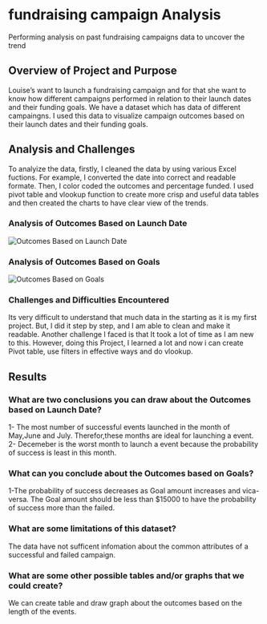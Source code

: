 # fundraising campaign Analysis
Performing analysis on past fundraising campaigns data to uncover the trend
## Overview of Project and Purpose
Louise’s want to launch a fundraising campaign and for that she want to know  how different campaigns performed in relation to their launch dates and their funding goals. We have a dataset which has data of different campaingns. I used this data to visualize campaign outcomes based on their launch dates and their funding goals. 
## Analysis and Challenges
To analyize the data, firstly, I cleaned the data by using various Excel fuctions. For example, I converted the date into correct and readable formate. Then, I color coded the outcomes and percentage funded. I used pivot table and vlookup function to create more crisp and useful data tables and then created the charts to have clear view of the trends. 
### Analysis of Outcomes Based on Launch Date
![Outcomes Based on Launch Date](Theater_Outcomes_vs_Launch.png)
### Analysis of Outcomes Based on Goals
![Outcomes Based on Goals]( Outcomes_vs_Goals.png)
 ### Challenges and Difficulties Encountered
Its very difficult to understand that much data in the starting as it is my first project. But, I did it step by step, and I am able to clean and make it readable. Another challenge I faced is that It took a lot of time as I am new to this. However, doing this Project, I learned a lot and now i can create Pivot table, use filters in effective ways and do vlookup. 
## Results
### What are two conclusions you can draw about the Outcomes based on Launch Date?
1- The most number of successful events launched in the month of May,June and July. Therefor,these months are ideal for launching a event.
2- Decemeber is the worst month to launch a event because the probability of success is least in this month. 
### What can you conclude about the Outcomes based on Goals?
1-The probability of success decreases as Goal amount increases and vica-versa. The Goal amount should be less than $15000 to have the probability of success more than the failed.
### What are some limitations of this dataset?
The data have not sufficent infomation about the common attributes of a successful and failed campaign. 
### What are some other possible tables and/or graphs that we could create?
 We can create table and draw graph about the outcomes based on the length of the events. 
